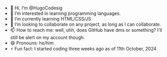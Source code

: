 - 👋 Hi, I’m @HugoCodesig
- 👀 I’m interested in learning programming languages.
- 🌱 I’m currently learning HTML/CSS/JS
- 💞️ I’m looking to collaborate on any project, as long as I can collaborate.
- 📫 How to reach me: well, uhh, does GitHub have dms or something? I'll still be alert on my account though.
- 😄 Pronouns: he/him
- ⚡ Fun fact: I started coding three weeks ago as of 11th October, 2024

<!---
HugoCodesig/HugoCodesig is a ✨ special ✨ repository because its `README.md` (this file) appears on your GitHub profile.
You can click the Preview link to take a look at your changes.
--->

